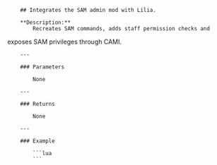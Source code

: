         ## Integrates the SAM admin mod with Lilia.

        **Description:**
            Recreates SAM commands, adds staff permission checks and
exposes SAM privileges through CAMI.

        ---

        ### Parameters

            None

        ---

        ### Returns

            None

        ---

        ### Example

            ```lua
            ```

